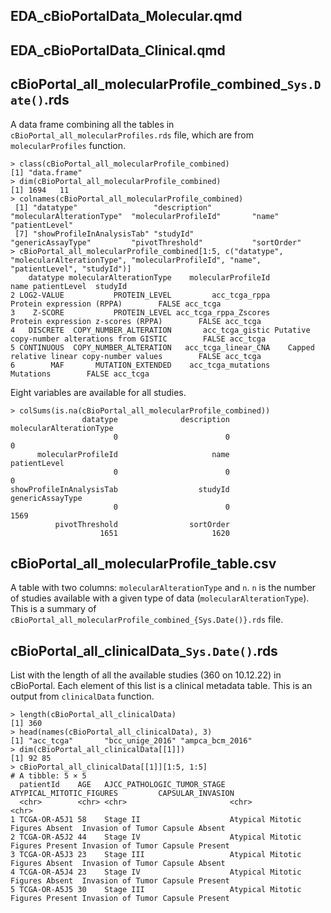 ## EDA_cBioPortalData_Molecular.qmd

## EDA_cBioPortalData_Clinical.qmd

## cBioPortal_all_molecularProfile_combined_`Sys.Date()`.rds  
A data frame combining all the tables in `cBioPortal_all_molecularProfiles.rds`
file, which are from `molecularProfiles` function.
```
> class(cBioPortal_all_molecularProfile_combined)
[1] "data.frame"
> dim(cBioPortal_all_molecularProfile_combined)
[1] 1694   11
> colnames(cBioPortal_all_molecularProfile_combined)
 [1] "datatype"                 "description"              "molecularAlterationType"  "molecularProfileId"       "name"         "patientLevel"
 [7] "showProfileInAnalysisTab" "studyId"                  "genericAssayType"         "pivotThreshold"           "sortOrder"
> cBioPortal_all_molecularProfile_combined[1:5, c("datatype", "molecularAlterationType", "molecularProfileId", "name", "patientLevel", "studyId")]
    datatype molecularAlterationType    molecularProfileId                                         name patientLevel  studyId
2 LOG2-VALUE           PROTEIN_LEVEL         acc_tcga_rppa                    Protein expression (RPPA)        FALSE acc_tcga
3    Z-SCORE           PROTEIN_LEVEL acc_tcga_rppa_Zscores           Protein expression z-scores (RPPA)        FALSE acc_tcga
4   DISCRETE  COPY_NUMBER_ALTERATION       acc_tcga_gistic Putative copy-number alterations from GISTIC        FALSE acc_tcga
5 CONTINUOUS  COPY_NUMBER_ALTERATION   acc_tcga_linear_CNA    Capped relative linear copy-number values        FALSE acc_tcga
6        MAF       MUTATION_EXTENDED    acc_tcga_mutations                                    Mutations        FALSE acc_tcga
```

Eight variables are available for all studies.
```
> colSums(is.na(cBioPortal_all_molecularProfile_combined))
                datatype              description  molecularAlterationType 
                       0                        0                        0 
      molecularProfileId                     name             patientLevel 
                       0                        0                        0 
showProfileInAnalysisTab                  studyId         genericAssayType 
                       0                        0                     1569 
          pivotThreshold                sortOrder 
                    1651                     1620 
```


## cBioPortal_all_molecularProfile_table.csv  
A table with two columns: `molecularAlterationType` and `n`. `n` is the number
of studies available with a given type of data (`molecularAlterationType`).
This is a summary of `cBioPortal_all_molecularProfile_combined_{Sys.Date()}.rds` file.


## cBioPortal_all_clinicalData_`Sys.Date()`.rds 
List with the length of all the available studies (360 on 10.12.22) in 
cBioPortal. Each element of this list is a clinical metadata table. This 
is an output from `clinicalData` function.
```
> length(cBioPortal_all_clinicalData)
[1] 360
> head(names(cBioPortal_all_clinicalData), 3)
[1] "acc_tcga"       "bcc_unige_2016" "ampca_bcm_2016"
> dim(cBioPortal_all_clinicalData[[1]])
[1] 92 85
> cBioPortal_all_clinicalData[[1]][1:5, 1:5]
# A tibble: 5 × 5
  patientId    AGE   AJCC_PATHOLOGIC_TUMOR_STAGE ATYPICAL_MITOTIC_FIGURES         CAPSULAR_INVASION                
  <chr>        <chr> <chr>                       <chr>                            <chr>                            
1 TCGA-OR-A5J1 58    Stage II                    Atypical Mitotic Figures Absent  Invasion of Tumor Capsule Absent 
2 TCGA-OR-A5J2 44    Stage IV                    Atypical Mitotic Figures Present Invasion of Tumor Capsule Present
3 TCGA-OR-A5J3 23    Stage III                   Atypical Mitotic Figures Absent  Invasion of Tumor Capsule Absent 
4 TCGA-OR-A5J4 23    Stage IV                    Atypical Mitotic Figures Absent  Invasion of Tumor Capsule Present
5 TCGA-OR-A5J5 30    Stage III                   Atypical Mitotic Figures Present Invasion of Tumor Capsule Present
```
